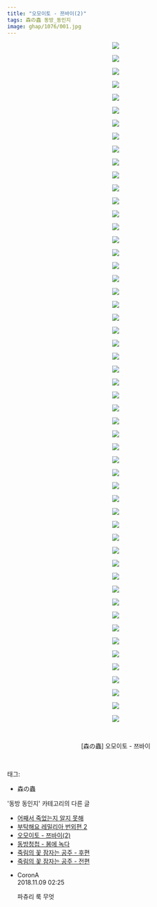 ```yaml
---
title: "오모이토 - 쯔바이(2)"
tags: 森の蟲 동방_동인지
image: ghap/1076/001.jpg
---
```

<div class="article">
<p style="text-align: center; clear: none; float: none;"><img src="{{ site.nasurl }}/ghap/1076/001.jpg"/></p>
<p style="text-align: center; clear: none; float: none;"><img src="{{ site.nasurl }}/ghap/1076/002.jpg"/></p>
<p style="text-align: center; clear: none; float: none;"><img src="{{ site.nasurl }}/ghap/1076/003.jpg"/></p>
<p style="text-align: center; clear: none; float: none;"><img src="{{ site.nasurl }}/ghap/1076/004.jpg"/></p>
<p style="text-align: center; clear: none; float: none;"><img src="{{ site.nasurl }}/ghap/1076/005.jpg"/></p>
<p style="text-align: center; clear: none; float: none;"><img src="{{ site.nasurl }}/ghap/1076/006.jpg"/></p>
<p style="text-align: center; clear: none; float: none;"><img src="{{ site.nasurl }}/ghap/1076/007.jpg"/></p>
<p style="text-align: center; clear: none; float: none;"><img src="{{ site.nasurl }}/ghap/1076/008.jpg"/></p>
<p style="text-align: center; clear: none; float: none;"><img src="{{ site.nasurl }}/ghap/1076/009.jpg"/></p>
<p style="text-align: center; clear: none; float: none;"><img src="{{ site.nasurl }}/ghap/1076/010.jpg"/></p>
<p style="text-align: center; clear: none; float: none;"><img src="{{ site.nasurl }}/ghap/1076/011.jpg"/></p>
<p style="text-align: center; clear: none; float: none;"><img src="{{ site.nasurl }}/ghap/1076/012.jpg"/></p>
<p style="text-align: center; clear: none; float: none;"><img src="{{ site.nasurl }}/ghap/1076/013.jpg"/></p>
<p style="text-align: center; clear: none; float: none;"><img src="{{ site.nasurl }}/ghap/1076/014.jpg"/></p>
<p style="text-align: center; clear: none; float: none;"><img src="{{ site.nasurl }}/ghap/1076/015.jpg"/></p>
<p style="text-align: center; clear: none; float: none;"><img src="{{ site.nasurl }}/ghap/1076/016.jpg"/></p>
<p style="text-align: center; clear: none; float: none;"><img src="{{ site.nasurl }}/ghap/1076/017.jpg"/></p>
<p style="text-align: center; clear: none; float: none;"><img src="{{ site.nasurl }}/ghap/1076/018.jpg"/></p>
<p style="text-align: center; clear: none; float: none;"><img src="{{ site.nasurl }}/ghap/1076/019.jpg"/></p>
<p style="text-align: center; clear: none; float: none;"><img src="{{ site.nasurl }}/ghap/1076/020.jpg"/></p>
<p style="text-align: center; clear: none; float: none;"><img src="{{ site.nasurl }}/ghap/1076/021.jpg"/></p>
<p style="text-align: center; clear: none; float: none;"><img src="{{ site.nasurl }}/ghap/1076/022.jpg"/></p>
<p style="text-align: center; clear: none; float: none;"><img src="{{ site.nasurl }}/ghap/1076/023.jpg"/></p>
<p style="text-align: center; clear: none; float: none;"><img src="{{ site.nasurl }}/ghap/1076/024.jpg"/></p>
<p style="text-align: center; clear: none; float: none;"><img src="{{ site.nasurl }}/ghap/1076/025.jpg"/></p>
<p style="text-align: center; clear: none; float: none;"><img src="{{ site.nasurl }}/ghap/1076/026.jpg"/></p>
<p style="text-align: center; clear: none; float: none;"><img src="{{ site.nasurl }}/ghap/1076/027.jpg"/></p>
<p style="text-align: center; clear: none; float: none;"><img src="{{ site.nasurl }}/ghap/1076/028.jpg"/></p>
<p style="text-align: center; clear: none; float: none;"><img src="{{ site.nasurl }}/ghap/1076/029.jpg"/></p>
<p style="text-align: center; clear: none; float: none;"><img src="{{ site.nasurl }}/ghap/1076/030.jpg"/></p>
<p style="text-align: center; clear: none; float: none;"><img src="{{ site.nasurl }}/ghap/1076/031.jpg"/></p>
<p style="text-align: center; clear: none; float: none;"><img src="{{ site.nasurl }}/ghap/1076/032.jpg"/></p>
<p style="text-align: center; clear: none; float: none;"><img src="{{ site.nasurl }}/ghap/1076/033.jpg"/></p>
<p style="text-align: center; clear: none; float: none;"><img src="{{ site.nasurl }}/ghap/1076/034.jpg"/></p>
<p style="text-align: center; clear: none; float: none;"><img src="{{ site.nasurl }}/ghap/1076/035.jpg"/></p>
<p style="text-align: center; clear: none; float: none;"><img src="{{ site.nasurl }}/ghap/1076/036.jpg"/></p>
<p style="text-align: center; clear: none; float: none;"><img src="{{ site.nasurl }}/ghap/1076/037.jpg"/></p>
<p style="text-align: center; clear: none; float: none;"><img src="{{ site.nasurl }}/ghap/1076/038.jpg"/></p>
<p style="text-align: center; clear: none; float: none;"><img src="{{ site.nasurl }}/ghap/1076/039.jpg"/></p>
<p style="text-align: center; clear: none; float: none;"><img src="{{ site.nasurl }}/ghap/1076/040.jpg"/></p>
<p style="text-align: center; clear: none; float: none;"><img src="{{ site.nasurl }}/ghap/1076/041.jpg"/></p>
<p style="text-align: center; clear: none; float: none;"><img src="{{ site.nasurl }}/ghap/1076/042.jpg"/></p>
<p style="text-align: center; clear: none; float: none;"><img src="{{ site.nasurl }}/ghap/1076/043.jpg"/></p>
<p style="text-align: center; clear: none; float: none;"><img src="{{ site.nasurl }}/ghap/1076/044.jpg"/></p>
<p style="text-align: center; clear: none; float: none;"><img src="{{ site.nasurl }}/ghap/1076/045.jpg"/></p>
<p style="text-align: center; clear: none; float: none;"><img src="{{ site.nasurl }}/ghap/1076/046.jpg"/></p>
<p style="text-align: center; clear: none; float: none;"><img src="{{ site.nasurl }}/ghap/1076/047.jpg"/></p>
<p style="text-align: center; clear: none; float: none;"><img src="{{ site.nasurl }}/ghap/1076/048.jpg"/></p>
<p style="text-align: center; clear: none; float: none;"><img src="{{ site.nasurl }}/ghap/1076/049.jpg"/></p>
<p style="text-align: center; clear: none; float: none;"><img src="{{ site.nasurl }}/ghap/1076/050.jpg"/></p>
<p style="text-align: center; clear: none; float: none;"><img src="{{ site.nasurl }}/ghap/1076/051.jpg"/></p>
<p style="text-align: center; clear: none; float: none;"><img src="{{ site.nasurl }}/ghap/1076/052.jpg"/></p>
<p style="text-align: center; clear: none; float: none;"><img src="{{ site.nasurl }}/ghap/1076/053.jpg"/></p>
<p style="text-align: center; clear: none; float: none;"><br/></p>
<p style="text-align: center; clear: none; float: none;">[森の蟲] 오모이토 - 쯔바이</p>
<p><br/></p>
</div><div class="tagTrail">
<p>태그: </p>
<ul>
<li>森の蟲</li>
</ul>
</div><div class="another">
<p>'동방 동인지' 카테고리의 다른 글</p>
<ul>
<li><a href="/2016-07-24-ghap_1078">어째서 죽었는지 알지 못해</a></li>
<li><a href="/2016-07-24-ghap_1077">부탁해요 레밀리아 번외편 2</a></li>
<li><a href="/2016-07-24-ghap_1076">오모이토 - 쯔바이(2)</a></li>
<li><a href="/2016-07-24-ghap_1075">동방청첩 - 봄에 녹다</a></li>
<li><a href="/2016-07-24-ghap_1074">죽림의 꽃 잠자는 공주 - 후편</a></li>
<li><a href="/2016-07-24-ghap_1073">죽림의 꽃 잠자는 공주 - 전편</a></li>
</ul>
</div><div class="cb_module cb_fluid">
<div class="cb_wrt cb_profile">
<div class="comment">
<ul>
<li class="cb_thumb_off" id="comment15370197">
<div class="cb_comment_area">
<div class="cb_info_area">
<div class="cb_section">
<span class="cb_nick_name">CoronA</span>
</div>
<div class="cb_section">
<span class="cb_date">2018.11.09 02:25 </span>
</div>
</div>
<div class="cb_dsc_comment">
<p class="cb_dsc">
											파츄리 룩 무엇
										</p>
</div>
</div></li>
</ul>
</div>
</div><!-- commentList close -->
</div>
<br/>
<p id="refer"></p>
<br/>
